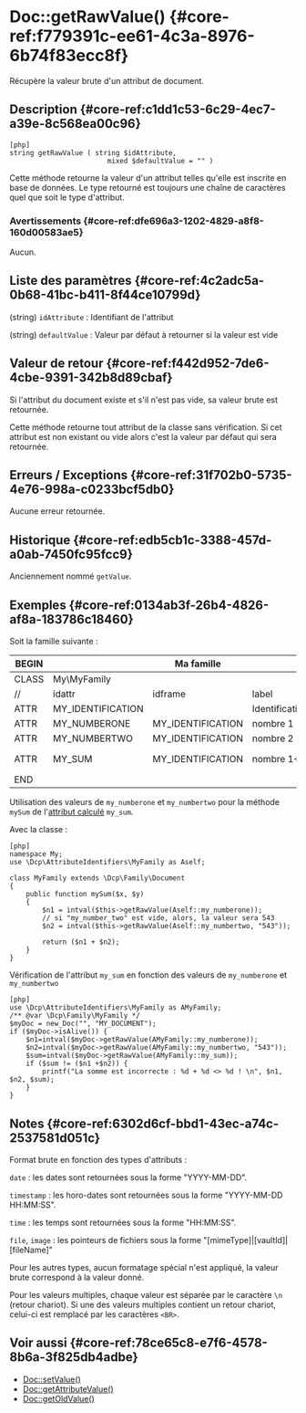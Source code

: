 # Doc::getRawValue() {#core-ref:f779391c-ee61-4c3a-8976-6b74f83ecc8f}

<div class="short-description">
Récupère la valeur brute d'un attribut de document.
</div>
<!--
<div class="applicability">
Obsolète depuis #.#.#
</div>
-->

## Description {#core-ref:c1dd1c53-6c29-4ec7-a39e-8c568ea00c96}

    [php]
    string getRawValue ( string $idAttribute, 
                            mixed $defaultValue = "" )

Cette méthode retourne la valeur d'un attribut telles qu'elle est inscrite en
base de données. Le type retourné est toujours une chaîne de caractères quel que
soit le type d'attribut.

### Avertissements {#core-ref:dfe696a3-1202-4829-a8f8-160d00583ae5}

Aucun.

## Liste des paramètres {#core-ref:4c2adc5a-0b68-41bc-b411-8f44ce10799d}

(string) `idAttribute`
:   Identifiant de l'attribut

(string) `defaultValue`
:   Valeur par défaut à retourner si la valeur est vide

## Valeur de retour {#core-ref:f442d952-7de6-4cbe-9391-342b8d89cbaf}

Si l'attribut du document existe et s'il n'est pas vide, sa valeur brute est
retournée.

Cette méthode retourne tout attribut de la classe sans vérification. Si cet
attribut est non existant ou vide alors c'est la valeur par défaut qui sera
retournée.

## Erreurs / Exceptions {#core-ref:31f702b0-5735-4e76-998a-c0233bcf5db0}

Aucune erreur retournée.

## Historique {#core-ref:edb5cb1c-3388-457d-a0ab-7450fc95fcc9}

Anciennement nommé `getValue`.

## Exemples {#core-ref:0134ab3f-26b4-4826-af8a-183786c18460}

Soit la famille suivante :

| BEGIN |                   |     Ma famille    |                 |     | MYFAMILY |       |     |     |     |                                     |     |
| ----- | ----------------- | ----------------- | --------------- | --- | -------- | ----- | --- | --- | --- | ----------------------------------- | --- |
| CLASS | My\MyFamily       |                   |                 |     |          |       |     |     |     |                                     |     |
| //    | idattr            | idframe           | label           | T   | A        | type  | ord | vis | ... | phpfunc                             |     |
| ATTR  | MY_IDENTIFICATION |                   | Identification  | N   | N        | frame | 10  | W   |     |                                     |     |
| ATTR  | MY_NUMBERONE      | MY_IDENTIFICATION | nombre 1        | Y   | N        | int   | 20  | W   |     |                                     |     |
| ATTR  | MY_NUMBERTWO      | MY_IDENTIFICATION | nombre 2        | N   | N        | int   | 30  | W   |     |                                     |     |
| ATTR  | MY_SUM            | MY_IDENTIFICATION | nombre 1&plus;2 | N   | N        | int   | 30  | R   |     | ::mySum(MY_NUMBERONE, MY_NUMBERTWO) |     |
| END   |                   |                   |                 |     |          |       |     |     |     |                                     |     |

Utilisation des valeurs de `my_numberone` et `my_numbertwo` pour la méthode
`mySum` de l'[attribut calculé][computeattr] `my_sum`.

Avec la classe :

    [php]
    namespace My;
    use \Dcp\AttributeIdentifiers\MyFamily as Aself;
    
    class MyFamily extends \Dcp\Family\Document
    {
        public function mySum($x, $y)
        {
            $n1 = intval($this->getRawValue(Aself::my_numberone));
            // si "my_number_two" est vide, alors, la valeur sera 543
            $n2 = intval($this->getRawValue(Aself::my_numbertwo, "543"));

            return ($n1 + $n2);
        }
    }


Vérification de l'attribut `my_sum` en fonction des valeurs de `my_numberone` et
`my_numbertwo` 

    [php]
    use \Dcp\AttributeIdentifiers\MyFamily as AMyFamily;
    /** @var \Dcp\Family\MyFamily */
    $myDoc = new_Doc("", "MY_DOCUMENT");
    if ($myDoc->isAlive()) {
        $n1=intval($myDoc->getRawValue(AMyFamily::my_numberone));
        $n2=intval($myDoc->getRawValue(AMyFamily::my_numbertwo, "543"));
        $sum=intval($myDoc->getRawValue(AMyFamily::my_sum));
        if ($sum != ($n1 +$n2)) {
            printf("La somme est incorrecte : %d + %d <> %d ! \n", $n1, $n2, $sum);
        }
    }

## Notes {#core-ref:6302d6cf-bbd1-43ec-a74c-2537581d051c}

Format brute en fonction des types d'attributs :

`date` 
:   les dates sont retournées sous la forme "YYYY-MM-DD".

`timestamp` 
:   les horo-dates sont retournées sous la forme "YYYY-MM-DD HH:MM:SS".

`time`
:   les temps sont retournées sous la forme "HH:MM:SS".

`file`, `image`
:   les pointeurs de fichiers sous la forme "[mimeType]|[vaultId]|[fileName]"

Pour les autres types, aucun formatage spécial n'est appliqué, la valeur brute
correspond à la valeur donné.

Pour les valeurs multiples, chaque valeur est séparée par le caractère `\n`
(retour chariot). Si une des valeurs multiples contient un retour chariot,
celui-ci est remplacé par les caractères `<BR>`.

## Voir aussi {#core-ref:78ce65c8-e7f6-4578-8b6a-3f825db4adbe}

*   [Doc::setValue()][docsetvalue]
*   [Doc::getAttributeValue()][docgetattrvalue]
*   [Doc::getOldValue()][docgetoldvalue]

<!-- links -->
[docgetattrvalue]:  #core-ref:e4a8d6ff-7229-4105-81c4-94773ac24dfd
[docgetrawvalue]:   #core-ref:f779391c-ee61-4c3a-8976-6b74f83ecc8f
[docgetoldvalue]:   #core-ref:dccf7c64-8f4f-4c4a-8d0d-79b21b924848
[docsetvalue]:      #core-ref:febc397f-e629-4d47-955d-27cab8f4ed2f
[computeattr]:      #core-ref:4565cab9-73c8-4eee-bfa7-218ffbd4b687
